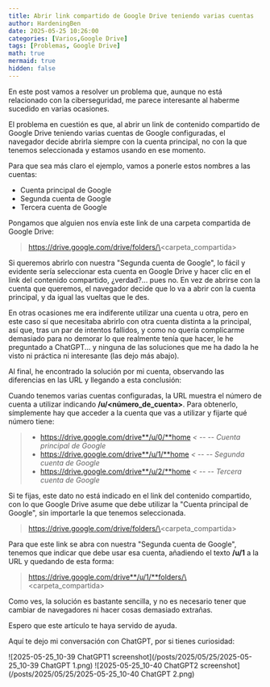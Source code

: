 ```yaml
---
title: Abrir link compartido de Google Drive teniendo varias cuentas
author: HardeningBen
date: 2025-05-25 10:26:00
categories: [Varios,Google Drive]
tags: [Problemas, Google Drive]
math: true
mermaid: true
hidden: false
---
```


En este post vamos a resolver un problema que, aunque no está relacionado con la ciberseguridad, me parece interesante al haberme sucedido en varias ocasiones.

El problema en cuestión es que, al abrir un link de contenido compartido de Google Drive teniendo varias cuentas de Google configuradas, el navegador decide abrirla siempre con la cuenta principal, no con la que tenemos seleccionada y estamos usando en ese momento.

Para que sea más claro el ejemplo, vamos a ponerle estos nombres a las cuentas: 
- Cuenta principal de Google
- Segunda cuenta de Google
- Tercera cuenta de Google

Pongamos que alguien nos envía este link de una carpeta compartida de Google Drive:
>https://drive.google.com/drive/folders/\<carpeta_compartida\>

Si queremos abrirlo con nuestra "Segunda cuenta de Google", lo fácil y evidente sería seleccionar esta cuenta en Google Drive y hacer clic en el link del contenido compartido, ¿verdad?... pues no. En vez de abrirse con la cuenta que queremos, el navegador decide que lo va a abrir con la cuenta principal, y da igual las vueltas que le des.

En otras ocasiones me era indiferente utilizar una cuenta u otra, pero en este caso sí que necesitaba abrirlo con otra cuenta distinta a la principal, así que, tras un par de intentos fallidos, y como no quería complicarme demasiado para no demorar lo que realmente tenía que hacer, le he preguntado a ChatGPT... y ninguna de las soluciones que me ha dado la he visto ni práctica ni interesante (las dejo más abajo).

Al final, he encontrado la solución por mi cuenta, observando las diferencias en las URL y llegando a esta conclusión:

Cuando tenemos varias cuentas configuradas, la URL muestra el número de cuenta a utilizar indicando **/u/\<número_de_cuenta\>**. Para obtenerlo, símplemente hay que acceder a la cuenta que vas a utilizar y fijarte qué número tiene:

>- https://drive.google.com/drive**/u/0/**home  _< -- -- Cuenta principal de Google_
>- https://drive.google.com/drive**/u/1/**home  _< -- -- Segunda cuenta de Google_
>- https://drive.google.com/drive**/u/2/**home  _< -- -- Tercera cuenta de Google_

Si te fijas, este dato no está indicado en el link del contenido compartido, con lo que Google Drive asume que debe utilizar la "Cuenta principal de Google", sin importarle la que tenemos seleccionada.
>https://drive.google.com/drive/folders/\<carpeta_compartida\>

Para que este link se abra con nuestra "Segunda cuenta de Google", tenemos que indicar que debe usar esa cuenta, añadiendo el texto **/u/1** a la URL y quedando de esta forma:
>https://drive.google.com/drive**/u/1/**folders/\<carpeta_compartida\>

Como ves, la solución es bastante sencilla, y no es necesario tener que cambiar de navegadores ni hacer cosas demasiado extrañas.

Espero que este artículo te haya servido de ayuda.

Aquí te dejo mi conversación con ChatGPT, por si tienes curiosidad:

![2025-05-25_10-39 ChatGPT1 screenshot](/posts/2025/05/25/2025-05-25_10-39 ChatGPT 1.png)
![2025-05-25_10-40 ChatGPT2 screenshot](/posts/2025/05/25/2025-05-25_10-40 ChatGPT 2.png)

